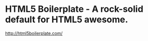 <!--
id: 936272527
link: http://kevinisom.info/post/936272527/html5-boilerplate-a-rock-solid-default-for-html5
slug: html5-boilerplate-a-rock-solid-default-for-html5
date: Wed Aug 11 2010 20:36:54 GMT+1200 (NZST)
raw: {"blog_name":"kevinisom","id":936272527,"post_url":"http://kevinisom.info/post/936272527/html5-boilerplate-a-rock-solid-default-for-html5","slug":"html5-boilerplate-a-rock-solid-default-for-html5","type":"link","date":"2010-08-11 08:36:54 GMT","timestamp":1281515814,"state":"published","format":"html","reblog_key":"6sbN17ut","tags":[],"short_url":"http://tmblr.co/Zw68YytpcAF","highlighted":[],"feed_item":"http://html5boilerplate.com/","from_feed_id":"650234","note_count":0,"title":"HTML5 Boilerplate - A rock-solid default for HTML5 awesome.","url":"http://html5boilerplate.com/","description":""}
publish: 2010-08-011
tags: 
title: HTML5 Boilerplate - A rock-solid default for HTML5 awesome.
-->


HTML5 Boilerplate - A rock-solid default for HTML5 awesome.
===========================================================

<http://html5boilerplate.com/>

